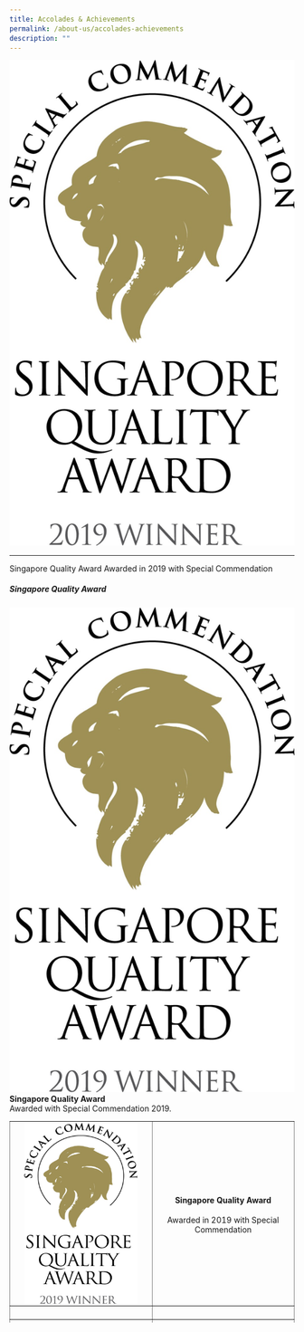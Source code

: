 ```yaml
---
title: Accolades & Achievements
permalink: /about-us/accolades-achievements
description: ""
---
```

![](/images/About%20Us/SQA.jpeg)
<hr size="8" width="100%" color="blue">  
Singapore Quality Award 
Awarded in 2019 with Special Commendation

<p><td style="width: 50%; vertical-align: middle"><h5>Singapore Quality Award</h5></td>
<td style="width: 50%;"><div class="container">
  <div class="row">
    <div class="col">
    <img src="/images/About%20Us/SQA.jpeg" alt="" />
    </div>
    <div class="col">
      <strong>Singapore Quality Award</strong><br />Awarded with Special Commendation 2019.
    </div>
		
<table style="height: 356px; width: 100%; border-collapse: collapse; border-style: none; margin-left: auto; margin-right: auto;" border="1">
<tbody>
<tr style="height: 320px;">
<td style="width: 50%; height: 320px;"><img style="display: block; margin-left: auto; margin-right: auto;" src="/images/About%20Us/SQA.jpeg" alt="" width="200" height="320" /></td>
<td style="width: 50%; height: 320px;">
<h4 style="text-align: center;">Singapore Quality Award</h4>
<p style="text-align: center;">Awarded in 2019 with Special Commendation</p>
</td>
</tr>
<tr style="height: 18px;">
<td style="width: 50%; height: 18px;">&nbsp;</td>
<td style="width: 50%; height: 18px;">&nbsp;</td>
</tr>
<tr style="height: 18px;">
<td style="width: 50%; height: 18px;">&nbsp;</td>
<td style="width: 50%; height: 18px;">&nbsp;</td>
</tr>
</tbody>
</table>